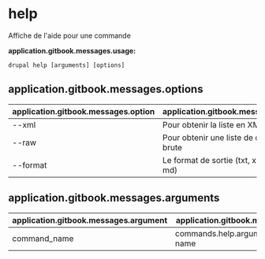 # help
Affiche de l'aide pour une commande

**application.gitbook.messages.usage:**
```
drupal help [arguments] [options]
```

## application.gitbook.messages.options
application.gitbook.messages.option | application.gitbook.messages.details
-------|-------------
--xml | Pour obtenir la liste en XML
--raw | Pour obtenir une liste de commandes brute
--format | Le format de sortie (txt, xml, json, or md)

## application.gitbook.messages.arguments
application.gitbook.messages.argument | application.gitbook.messages.details
---------|-------------
command_name | commands.help.arguments.command-name
